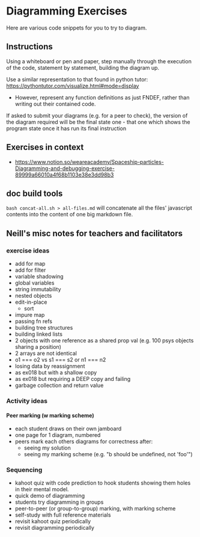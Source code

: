# Diagramming Exercises

Here are various code snippets for you to try to diagram.

## Instructions

Using a whiteboard or pen and paper, step manually through the execution of the code, statement by statement, building the diagram up.

Use a similar representation to that found in python tutor:
https://pythontutor.com/visualize.html#mode=display

-   However, represent any function definitions as just FNDEF, rather than writing out their contained code.

If asked to submit your diagrams (e.g. for a peer to check), the version of the diagram required will be the final state one - that one which shows the program state once it has run its final instruction

## Exercises in context

-   https://www.notion.so/weareacademy/Spaceship-particles-Diagramming-and-debugging-exercise-89999a66010a4f68b1103e38e3dd98b3

## doc build tools

`bash concat-all.sh > all-files.md` will concatenate all the files' javascript contents into the content of one big markdown file.

## Neill's misc notes for teachers and facilitators

### exercise ideas

-   add for map
-   add for filter
-   variable shadowing
-   global variables
-   string immutability
-   nested objects
-   edit-in-place
    -   sort
-   impure map
-   passing fn refs
-   building tree structures
-   building linked lists
-   2 objects with one reference as a shared prop val (e.g. 100 psys objects sharing a position)
-   2 arrays are not identical
-   o1 === o2 vs s1 === s2 or n1 === n2
-   losing data by reassignment
-   as ex018 but with a shallow copy
-   as ex018 but requiring a DEEP copy and failing
-   garbage collection and return value

### Activity ideas

#### Peer marking (w marking scheme)

-   each student draws on their own jamboard
-   one page for 1 diagram, numbered
-   peers mark each others diagrams for correctness after:
    -   seeing my solution
    -   seeing my marking scheme (e.g. "b should be undefined, not 'foo'")

### Sequencing

-   kahoot quiz with code prediction to hook students showing them holes in their mental model.
-   quick demo of diagramming
-   students try diagramming in groups
-   peer-to-peer (or group-to-group) marking, with marking scheme
-   self-study with full reference materials
-   revisit kahoot quiz periodically
-   revisit diagramming periodically
